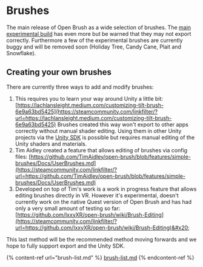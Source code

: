 # Brushes

The main release of Open Brush as a wide selection of brushes. The [main experimental build](../../alternate-and-experimental-builds/main-experimental-build.md) has even more but be warned that they may not export correctly. Furthermore a few of the experimental brushes are currently buggy and will be removed soon (Holiday Tree, Candy Cane, Plait and Snowflake).

## Creating your own brushes

There are currently three ways to add and modify brushes:

1. This requires you to learn your way around Unity a little bit: [https://lachlansleight.medium.com/customizing-tilt-brush-6e9a63bd5425](https://steamcommunity.com/linkfilter/?url=https://lachlansleight.medium.com/customizing-tilt-brush-6e9a63bd5425) Brushes created this way won't export to other apps correctly without manual shader editing. Using them in other Unity projects via the [Unity SDK](../open-brush-unity-sdk.md) is possible but requires manual editing of the Unity shaders and materials.
2. Tim Aidley created a feature that allows editing of brushes via config files: [https://github.com/TimAidley/open-brush/blob/features/simple-brushes/Docs/UserBrushes.md](https://steamcommunity.com/linkfilter/?url=https://github.com/TimAidley/open-brush/blob/features/simple-brushes/Docs/UserBrushes.md)
3. Developed on top of Tim's work is a work in progress feature that allows editing brushes directly in VR. However it's experimental, doesn't currently work on the native Quest version of Open Brush and has had only a very small amount of testing so far: [https://github.com/IxxyXR/open-brush/wiki/Brush-Editing](https://steamcommunity.com/linkfilter/?url=https://github.com/IxxyXR/open-brush/wiki/Brush-Editing)&#x20;

This last method will be the recommended method moving forwards and we hope to fully support export and the Unity SDK.&#x20;

{% content-ref url="brush-list.md" %}
[brush-list.md](brush-list.md)
{% endcontent-ref %}
